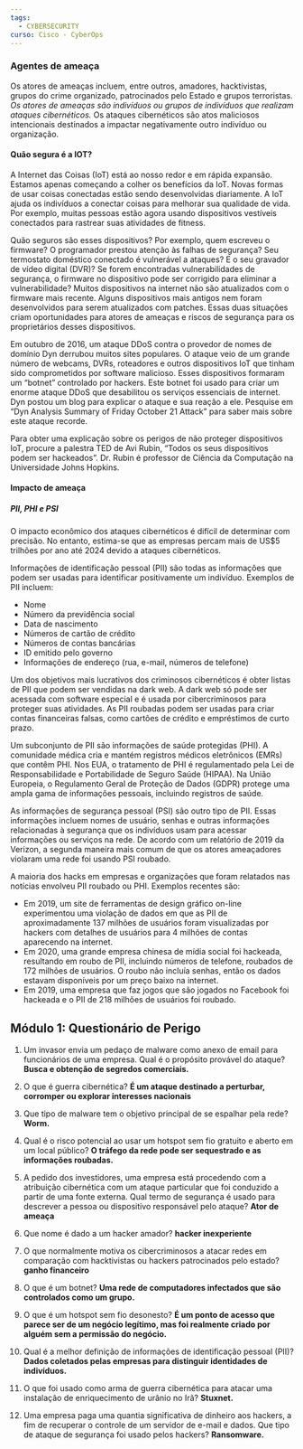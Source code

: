 ```yaml
---
tags:
  - CYBERSECURITY
curso: Cisco - CyberOps
---
```

### Agentes de ameaça
Os atores de ameaças incluem, entre outros, amadores, hacktivistas, grupos do crime organizado, patrocinados pelo Estado e grupos terroristas. *Os atores de ameaças são indivíduos ou grupos de indivíduos que realizam ataques cibernéticos.* Os ataques cibernéticos são atos maliciosos intencionais destinados a impactar negativamente outro indivíduo ou organização.

#### Quão segura é a IOT?
A Internet das Coisas (IoT) está ao nosso redor e em rápida expansão. Estamos apenas começando a colher os benefícios da IoT. Novas formas de usar coisas conectadas estão sendo desenvolvidas diariamente. A IoT ajuda os indivíduos a conectar coisas para melhorar sua qualidade de vida. Por exemplo, muitas pessoas estão agora usando dispositivos vestíveis conectados para rastrear suas atividades de fitness.

Quão seguros são esses dispositivos? Por exemplo, quem escreveu o firmware? O programador prestou atenção às falhas de segurança? Seu termostato doméstico conectado é vulnerável a ataques? E o seu gravador de vídeo digital (DVR)? Se forem encontradas vulnerabilidades de segurança, o firmware no dispositivo pode ser corrigido para eliminar a vulnerabilidade? Muitos dispositivos na internet não são atualizados com o firmware mais recente. Alguns dispositivos mais antigos nem foram desenvolvidos para serem atualizados com patches. Essas duas situações criam oportunidades para atores de ameaças e riscos de segurança para os proprietários desses dispositivos.

Em outubro de 2016, um ataque DDoS contra o provedor de nomes de domínio Dyn derrubou muitos sites populares. O ataque veio de um grande número de webcams, DVRs, roteadores e outros dispositivos IoT que tinham sido comprometidos por software malicioso. Esses dispositivos formaram um “botnet” controlado por hackers. Este botnet foi usado para criar um enorme ataque DDoS que desabilitou os serviços essenciais de internet. Dyn postou um blog para explicar o ataque e sua reação a ele. Pesquise em “Dyn Analysis Summary of Friday October 21 Attack” para saber mais sobre este ataque recorde.

Para obter uma explicação sobre os perigos de não proteger dispositivos IoT, procure a palestra TED de Avi Rubin, “Todos os seus dispositivos podem ser hackeados”. Dr. Rubin é professor de Ciência da Computação na Universidade Johns Hopkins.

#### Impacto de ameaça
##### PII, PHI e PSI
O impacto econômico dos ataques cibernéticos é difícil de determinar com precisão. No entanto, estima-se que as empresas percam mais de US$5 trilhões por ano até 2024 devido a ataques cibernéticos.

Informações de identificação pessoal (PII) são todas as informações que podem ser usadas para identificar positivamente um indivíduo. Exemplos de PII incluem:

- Nome
- Número da previdência social
- Data de nascimento
- Números de cartão de crédito
- Números de contas bancárias
- ID emitido pelo governo
- Informações de endereço (rua, e-mail, números de telefone)

Um dos objetivos mais lucrativos dos criminosos cibernéticos é obter listas de PII que podem ser vendidas na dark web. A dark web só pode ser acessada com software especial e é usada por cibercriminosos para proteger suas atividades. As PII roubadas podem ser usadas para criar contas financeiras falsas, como cartões de crédito e empréstimos de curto prazo.

Um subconjunto de PII são informações de saúde protegidas (PHI). A comunidade médica cria e mantém registros médicos eletrônicos (EMRs) que contêm PHI. Nos EUA, o tratamento de PHI é regulamentado pela Lei de Responsabilidade e Portabilidade de Seguro Saúde (HIPAA). Na União Europeia, o Regulamento Geral de Proteção de Dados (GDPR) protege uma ampla gama de informações pessoais, incluindo registros de saúde.

As informações de segurança pessoal (PSI) são outro tipo de PII. Essas informações incluem nomes de usuário, senhas e outras informações relacionadas à segurança que os indivíduos usam para acessar informações ou serviços na rede. De acordo com um relatório de 2019 da Verizon, a segunda maneira mais comum de que os atores ameaçadores violaram uma rede foi usando PSI roubado.

A maioria dos hacks em empresas e organizações que foram relatados nas notícias envolveu PII roubado ou PHI. Exemplos recentes são:

- Em 2019, um site de ferramentas de design gráfico on-line experimentou uma violação de dados em que as PII de aproximadamente 137 milhões de usuários foram visualizadas por hackers com detalhes de usuários para 4 milhões de contas aparecendo na internet.
- Em 2020, uma grande empresa chinesa de mídia social foi hackeada, resultando em roubo de PII, incluindo números de telefone, roubados de 172 milhões de usuários. O roubo não incluía senhas, então os dados estavam disponíveis por um preço baixo na internet.
- Em 2019, uma empresa que faz jogos que são jogados no Facebook foi hackeada e o PII de 218 milhões de usuários foi roubado.

## Módulo 1: Questionário de Perigo
1. Um invasor envia um pedaço de malware como anexo de email para funcionários de uma empresa. Qual é o propósito provável do ataque?
**Busca e obtenção de segredos comerciais.**

2. O que é guerra cibernética?
**É um ataque destinado a perturbar, corromper ou explorar interesses nacionais**

3. Que tipo de malware tem o objetivo principal de se espalhar pela rede?
**Worm.**

4. Qual é o risco potencial ao usar um hotspot sem fio gratuito e aberto em um local público?
**O tráfego da rede pode ser sequestrado e as informações roubadas.**

5. A pedido dos investidores, uma empresa está procedendo com a atribuição cibernética com um ataque particular que foi conduzido a partir de uma fonte externa. Qual termo de segurança é usado para descrever a pessoa ou dispositivo responsável pelo ataque?
**Ator de ameaça**

6. Que nome é dado a um hacker amador?
**hacker inexperiente**

7. O que normalmente motiva os cibercriminosos a atacar redes em comparação com hacktivistas ou hackers patrocinados pelo estado?
**ganho financeiro**

8. O que é um botnet?
**Uma rede de computadores infectados que são controlados como um grupo.**

9. O que é um hotspot sem fio desonesto?
**É um ponto de acesso que parece ser de um negócio legítimo, mas foi realmente criado por alguém sem a permissão do negócio.**

10. Qual é a melhor definição de informações de identificação pessoal (PII)?
**Dados coletados pelas empresas para distinguir identidades de indivíduos.**

11. O que foi usado como arma de guerra cibernética para atacar uma instalação de enriquecimento de urânio no Irã?
**Stuxnet.**

12. Uma empresa paga uma quantia significativa de dinheiro aos hackers, a fim de recuperar o controle de um servidor de e-mail e dados. Que tipo de ataque de segurança foi usado pelos hackers?
**Ransomware.**